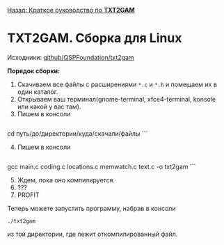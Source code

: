 [Назад: Краткое руководство по **TXT2GAM**](../txt2gam)

# TXT2GAM. Сборка для Linux

Исходники: [github/QSPFoundation/txt2gam](https://github.com/QSPFoundation/txt2gam)

**Порядок сборки:**

1.  Скачиваем все файлы с расширениями `*.c` и `*.h` и помещаем их в один каталог.
2.  Открываем ваш терминал(gnome-terminal, xfce4-terminal, konsole или какой у вас там).
3.  Пишем в консоли
    ``` plain
  cd путь/до/директории/куда/скачали/файлы
    ```

4.  Пишем в консоли
    ``` plain
  gcc main.c coding.c locations.c memwatch.c text.c -o txt2gam
    ```

5.  Ждем, пока оно компилируется.
6.  ???
7.  PROFIT

Теперь можете запустить программу, набрав в консоли

``` plain
./txt2gam
```

из той директории, где лежит откомпилированный файл.
